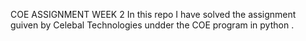 COE ASSIGNMENT WEEK 2
In this repo I have solved the assignment guiven by Celebal Technologies undder the COE program in python .
